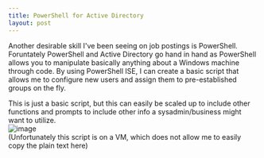 ```yaml
---
title: PowerShell for Active Directory
layout: post
---
```

Another desirable skill I've been seeing on job postings is PowerShell.
Foruntately PowerShell and Active Directory go hand in hand as PowerShell allows you to manipulate basically anything about a Windows machine through code.
By using PowerShell ISE, I can create a basic script that allows me to configure new users and assign them to pre-established groups on the fly.



This is just a basic script, but this can easily be scaled up to include other functions and prompts to include other info a sysadmin/business might want to utilize.  
![image](https://github.com/gaviolajosh/blog/assets/44041134/b74548d1-3d2c-47ef-a22e-b798dd734735)  
(Unfortunately this script is on a VM, which does not allow me to easily copy the plain text here)
